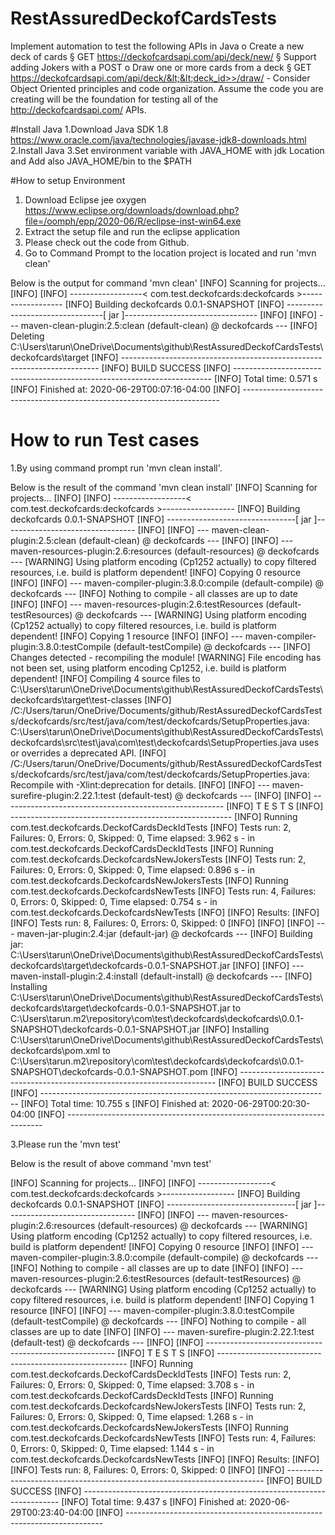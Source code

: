 # RestAssuredDeckofCardsTests
Implement automation to test the following APIs in Java  o   Create a new deck of cards  §  GET https://deckofcardsapi.com/api/deck/new/  §  Support adding Jokers with a POST  o   Draw one or more cards from a deck  §  GET https://deckofcardsapi.com/api/deck/&lt;&lt;deck_id>>/draw/  -          Consider Object Oriented principles and code organization. Assume the code you are creating will be the foundation for testing all of the http://deckofcardsapi.com/ APIs.

#Install Java
1.Download Java SDK 1.8 https://www.oracle.com/java/technologies/javase-jdk8-downloads.html
2.Install Java
3.Set environment variable with JAVA_HOME with jdk Location and Add also JAVA_HOME/bin to the $PATH

#How to setup Environment
1. Download Eclipse jee oxygen https://www.eclipse.org/downloads/download.php?file=/oomph/epp/2020-06/R/eclipse-inst-win64.exe
2. Extract the setup file and run the eclipse application
3. Please check out the code from Github.
4. Go to Command Prompt to the location project is located and run 'mvn clean'

Below is the output for command 'mvn clean'
[INFO] Scanning for projects...
[INFO]
[INFO] ------------------< com.test.deckofcards:deckofcards >------------------
[INFO] Building deckofcards 0.0.1-SNAPSHOT
[INFO] --------------------------------[ jar ]---------------------------------
[INFO]
[INFO] --- maven-clean-plugin:2.5:clean (default-clean) @ deckofcards ---
[INFO] Deleting C:\Users\tarun\OneDrive\Documents\github\RestAssuredDeckofCardsTests\deckofcards\target
[INFO] ------------------------------------------------------------------------
[INFO] BUILD SUCCESS
[INFO] ------------------------------------------------------------------------
[INFO] Total time:  0.571 s
[INFO] Finished at: 2020-06-29T00:07:16-04:00
[INFO] ------------------------------------------------------------------------

# How to run Test cases

1.By using command prompt run 'mvn clean install'.

Below is the result of the command 'mvn clean install'
[INFO] Scanning for projects...
[INFO]
[INFO] ------------------< com.test.deckofcards:deckofcards >------------------
[INFO] Building deckofcards 0.0.1-SNAPSHOT
[INFO] --------------------------------[ jar ]---------------------------------
[INFO]
[INFO] --- maven-clean-plugin:2.5:clean (default-clean) @ deckofcards ---
[INFO]
[INFO] --- maven-resources-plugin:2.6:resources (default-resources) @ deckofcards ---
[WARNING] Using platform encoding (Cp1252 actually) to copy filtered resources, i.e. build is platform dependent!
[INFO] Copying 0 resource
[INFO]
[INFO] --- maven-compiler-plugin:3.8.0:compile (default-compile) @ deckofcards ---
[INFO] Nothing to compile - all classes are up to date
[INFO]
[INFO] --- maven-resources-plugin:2.6:testResources (default-testResources) @ deckofcards ---
[WARNING] Using platform encoding (Cp1252 actually) to copy filtered resources, i.e. build is platform dependent!
[INFO] Copying 1 resource
[INFO]
[INFO] --- maven-compiler-plugin:3.8.0:testCompile (default-testCompile) @ deckofcards ---
[INFO] Changes detected - recompiling the module!
[WARNING] File encoding has not been set, using platform encoding Cp1252, i.e. build is platform dependent!
[INFO] Compiling 4 source files to C:\Users\tarun\OneDrive\Documents\github\RestAssuredDeckofCardsTests\deckofcards\target\test-classes
[INFO] /C:/Users/tarun/OneDrive/Documents/github/RestAssuredDeckofCardsTests/deckofcards/src/test/java/com/test/deckofcards/SetupProperties.java: C:\Users\tarun\OneDrive\Documents\github\RestAssuredDeckofCardsTests\deckofcards\src\test\java\com\test\deckofcards\SetupProperties.java uses or overrides a deprecated API.
[INFO] /C:/Users/tarun/OneDrive/Documents/github/RestAssuredDeckofCardsTests/deckofcards/src/test/java/com/test/deckofcards/SetupProperties.java: Recompile with -Xlint:deprecation for details.
[INFO]
[INFO] --- maven-surefire-plugin:2.22.1:test (default-test) @ deckofcards ---
[INFO]
[INFO] -------------------------------------------------------
[INFO]  T E S T S
[INFO] -------------------------------------------------------
[INFO] Running com.test.deckofcards.DeckofCardsDeckIdTests
[INFO] Tests run: 2, Failures: 0, Errors: 0, Skipped: 0, Time elapsed: 3.962 s - in com.test.deckofcards.DeckofCardsDeckIdTests
[INFO] Running com.test.deckofcards.DeckofcardsNewJokersTests
[INFO] Tests run: 2, Failures: 0, Errors: 0, Skipped: 0, Time elapsed: 0.896 s - in com.test.deckofcards.DeckofcardsNewJokersTests
[INFO] Running com.test.deckofcards.DeckofcardsNewTests
[INFO] Tests run: 4, Failures: 0, Errors: 0, Skipped: 0, Time elapsed: 0.754 s - in com.test.deckofcards.DeckofcardsNewTests
[INFO]
[INFO] Results:
[INFO]
[INFO] Tests run: 8, Failures: 0, Errors: 0, Skipped: 0
[INFO]
[INFO]
[INFO] --- maven-jar-plugin:2.4:jar (default-jar) @ deckofcards ---
[INFO] Building jar: C:\Users\tarun\OneDrive\Documents\github\RestAssuredDeckofCardsTests\deckofcards\target\deckofcards-0.0.1-SNAPSHOT.jar
[INFO]
[INFO] --- maven-install-plugin:2.4:install (default-install) @ deckofcards ---
[INFO] Installing C:\Users\tarun\OneDrive\Documents\github\RestAssuredDeckofCardsTests\deckofcards\target\deckofcards-0.0.1-SNAPSHOT.jar to C:\Users\tarun\.m2\repository\com\test\deckofcards\deckofcards\0.0.1-SNAPSHOT\deckofcards-0.0.1-SNAPSHOT.jar
[INFO] Installing C:\Users\tarun\OneDrive\Documents\github\RestAssuredDeckofCardsTests\deckofcards\pom.xml to C:\Users\tarun\.m2\repository\com\test\deckofcards\deckofcards\0.0.1-SNAPSHOT\deckofcards-0.0.1-SNAPSHOT.pom
[INFO] ------------------------------------------------------------------------
[INFO] BUILD SUCCESS
[INFO] ------------------------------------------------------------------------
[INFO] Total time:  10.755 s
[INFO] Finished at: 2020-06-29T00:20:30-04:00
[INFO] ------------------------------------------------------------------------

3.Please run the 'mvn test'

Below is the result of above command 'mvn test'

[INFO] Scanning for projects...
[INFO]
[INFO] ------------------< com.test.deckofcards:deckofcards >------------------
[INFO] Building deckofcards 0.0.1-SNAPSHOT
[INFO] --------------------------------[ jar ]---------------------------------
[INFO]
[INFO] --- maven-resources-plugin:2.6:resources (default-resources) @ deckofcards ---
[WARNING] Using platform encoding (Cp1252 actually) to copy filtered resources, i.e. build is platform dependent!
[INFO] Copying 0 resource
[INFO]
[INFO] --- maven-compiler-plugin:3.8.0:compile (default-compile) @ deckofcards ---
[INFO] Nothing to compile - all classes are up to date
[INFO]
[INFO] --- maven-resources-plugin:2.6:testResources (default-testResources) @ deckofcards ---
[WARNING] Using platform encoding (Cp1252 actually) to copy filtered resources, i.e. build is platform dependent!
[INFO] Copying 1 resource
[INFO]
[INFO] --- maven-compiler-plugin:3.8.0:testCompile (default-testCompile) @ deckofcards ---
[INFO] Nothing to compile - all classes are up to date
[INFO]
[INFO] --- maven-surefire-plugin:2.22.1:test (default-test) @ deckofcards ---
[INFO]
[INFO] -------------------------------------------------------
[INFO]  T E S T S
[INFO] -------------------------------------------------------
[INFO] Running com.test.deckofcards.DeckofCardsDeckIdTests
[INFO] Tests run: 2, Failures: 0, Errors: 0, Skipped: 0, Time elapsed: 3.708 s - in com.test.deckofcards.DeckofCardsDeckIdTests
[INFO] Running com.test.deckofcards.DeckofcardsNewJokersTests
[INFO] Tests run: 2, Failures: 0, Errors: 0, Skipped: 0, Time elapsed: 1.268 s - in com.test.deckofcards.DeckofcardsNewJokersTests
[INFO] Running com.test.deckofcards.DeckofcardsNewTests
[INFO] Tests run: 4, Failures: 0, Errors: 0, Skipped: 0, Time elapsed: 1.144 s - in com.test.deckofcards.DeckofcardsNewTests
[INFO]
[INFO] Results:
[INFO]
[INFO] Tests run: 8, Failures: 0, Errors: 0, Skipped: 0
[INFO]
[INFO] ------------------------------------------------------------------------
[INFO] BUILD SUCCESS
[INFO] ------------------------------------------------------------------------
[INFO] Total time:  9.437 s
[INFO] Finished at: 2020-06-29T00:23:40-04:00
[INFO] ------------------------------------------------------------------------





